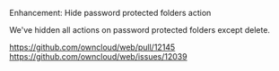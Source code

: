 Enhancement: Hide password protected folders action

We've hidden all actions on password protected folders except delete.

https://github.com/owncloud/web/pull/12145
https://github.com/owncloud/web/issues/12039
